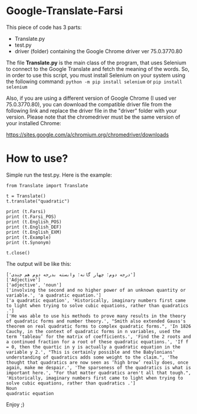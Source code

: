 # Google-Translate-Farsi
This piece of code has 3 parts:
- Translate.py
- test.py
- driver (folder) containing the Google Chrome driver ver 75.0.3770.80

The file <b>Translate.py</b> is the main class of the program, that uses Selenium to connect to the Google Translate and fetch the meaning of the words.
So, in order to use this script, you must install Selenium on your system using the following command:
```python -m pip install selenium```   or   ```pip install selenium```

Also, if you are using a different version of Google Chrome (I used ver 75.0.3770.80), you can download the compatible driver file from  the following link and replace the driver file in the "driver" folder with your version. Please note that the chromedriver must be the same version of your installed Chrome:

https://sites.google.com/a/chromium.org/chromedriver/downloads

# How to use?
Simple run the test.py. Here is the example:

```
from Translate import Translate

t = Translate()
t.translate("quadratic")

print (t.Farsi)
print (t.Farsi_POS)
print (t.English_POS)
print (t.English_DEF)
print (t.English_EXM)
print (t.Example)
print (t.Synonym)

t.close()
```

The output will be like this:

```
['درجه دوم؛ چهار گانه؛ وابسته بدرجه دوم هم چندی']
['Adjective']
['adjective', 'noun']
['involving the second and no higher power of an unknown quantity or variable.', 'a quadratic equation.']
['a quadratic equation', 'Historically, imaginary numbers first came to light when trying to solve cubic equations, rather than quadratics .']
['He was able to use his methods to prove many results in the theory of quadratic forms and number theory.', "Smith also extended Gauss's theorem on real quadratic forms to complex quadratic forms.", 'In 1826 Cauchy, in the context of quadratic forms in n variables, used the term ‘tableau’ for the matrix of coefficients.', 'Find the 2 roots and a continued fraction for a root of these quadratic equations.', 'If f = 0, then the quartic in y is actually a quadratic equation in the variable y 2.', "This is certainly possible and the Babylonians' understanding of quadratics adds some weight to the claim.", 'The thought that quadratics are now seen as ‘high brow’ really does, once again, make me despair.', 'The sparseness of the quadratics is what is important here.', "For that matter quadratics aren't all that tough.", 'Historically, imaginary numbers first came to light when trying to solve cubic equations, rather than quadratics .']
Noun
quadratic equation
```

Enjoy ;)



